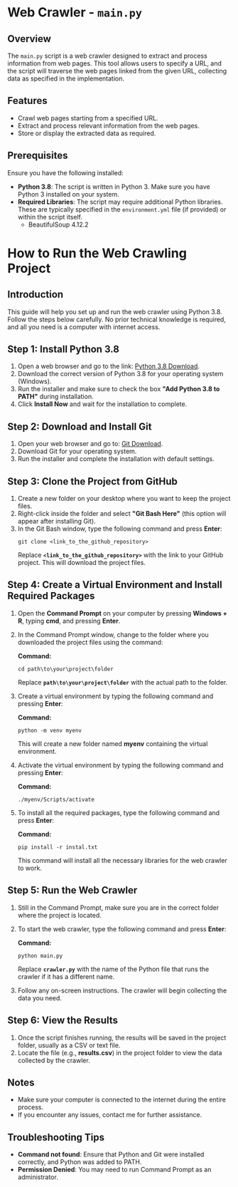 
# Web Crawler - `main.py`

## Overview

The `main.py` script is a web crawler designed to extract and process information from web pages. This tool allows users to specify a URL, and the script will traverse the web pages linked from the given URL, collecting data as specified in the implementation.

## Features

- Crawl web pages starting from a specified URL.
- Extract and process relevant information from the web pages.
- Store or display the extracted data as required.

## Prerequisites

Ensure you have the following installed:

- **Python 3.8**: The script is written in Python 3. Make sure you have Python 3 installed on your system.
- **Required Libraries**: The script may require additional Python libraries. These are typically specified in the `environment.yml` file (if provided) or within the script itself.
  - BeautifulSoup 4.12.2

# How to Run the Web Crawling Project

## Introduction
This guide will help you set up and run the web crawler using Python 3.8. Follow the steps below carefully. No prior technical knowledge is required, and all you need is a computer with internet access.

## Step 1: Install Python 3.8
1. Open a web browser and go to the link: [Python 3.8 Download](https://www.python.org/downloads/release/python-380/).
2. Download the correct version of Python 3.8 for your operating system (Windows).
3. Run the installer and make sure to check the box **"Add Python 3.8 to PATH"** during installation.
4. Click **Install Now** and wait for the installation to complete.

## Step 2: Download and Install Git
1. Open your web browser and go to: [Git Download](https://git-scm.com/downloads).
2. Download Git for your operating system.
3. Run the installer and complete the installation with default settings.

## Step 3: Clone the Project from GitHub
1. Create a new folder on your desktop where you want to keep the project files.
2. Right-click inside the folder and select **"Git Bash Here"** (this option will appear after installing Git).
3. In the Git Bash window, type the following command and press **Enter**:
   ```
   git clone <link_to_the_github_repository>
   ```
   Replace **`<link_to_the_github_repository>`** with the link to your GitHub project. This will download the project files.

## Step 4: Create a Virtual Environment and Install Required Packages
1. Open the **Command Prompt** on your computer by pressing **Windows + R**, typing **cmd**, and pressing **Enter**.
2. In the Command Prompt window, change to the folder where you downloaded the project files using the command:

   **Command:**
   ```
   cd path\to\your\project\folder
   ```
   Replace **`path\to\your\project\folder`** with the actual path to the folder.
3. Create a virtual environment by typing the following command and pressing **Enter**:

   **Command:**
   ```
   python -m venv myenv
   ```
   This will create a new folder named **myenv** containing the virtual environment.
4. Activate the virtual environment by typing the following command and pressing **Enter**:

   **Command:**
   ```
   ./myenv/Scripts/activate
   ```
5. To install all the required packages, type the following command and press **Enter**:

   **Command:**
   ```
   pip install -r instal.txt
   ```
   This command will install all the necessary libraries for the web crawler to work.

## Step 5: Run the Web Crawler
1. Still in the Command Prompt, make sure you are in the correct folder where the project is located.
2. To start the web crawler, type the following command and press **Enter**:

   **Command:**
   ```
   python main.py
   ```
   Replace **`crawler.py`** with the name of the Python file that runs the crawler if it has a different name.
3. Follow any on-screen instructions. The crawler will begin collecting the data you need.

## Step 6: View the Results
1. Once the script finishes running, the results will be saved in the project folder, usually as a CSV or text file.
2. Locate the file (e.g., **results.csv**) in the project folder to view the data collected by the crawler.

## Notes
- Make sure your computer is connected to the internet during the entire process.
- If you encounter any issues, contact me for further assistance.

## Troubleshooting Tips
- **Command not found**: Ensure that Python and Git were installed correctly, and Python was added to PATH.
- **Permission Denied**: You may need to run Command Prompt as an administrator.
